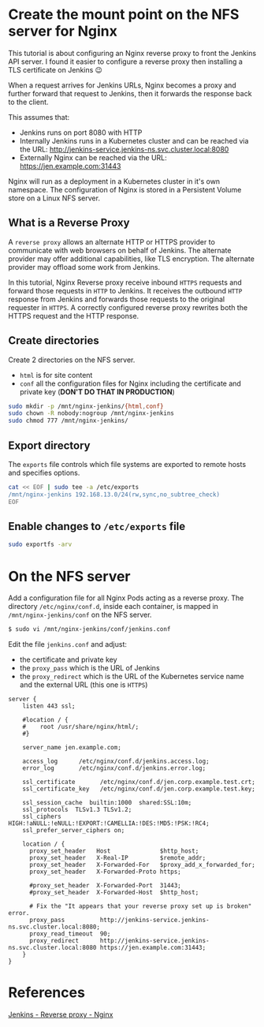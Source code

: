 # Create the mount point on the NFS server for Nginx
This tutorial is about configuring an Nginx reverse proxy to front the Jenkins API server. I found it easier to configure a reverse proxy then installing a TLS certificate on Jenkins 😉

When a request arrives for Jenkins URLs, Nginx becomes a proxy and further forward that request to Jenkins, then it forwards the response back to the client.

This assumes that:
- Jenkins runs on port 8080 with HTTP
- Internally Jenkins runs in a Kubernetes cluster and can be reached via the URL: http://jenkins-service.jenkins-ns.svc.cluster.local:8080
- Externally Nginx can be reached via the URL: https://jen.example.com:31443

Nginx will run as a deployment in a Kubernetes cluster in it's own namespace. The configuration of Nginx is stored in a Persistent Volume store on a Linux NFS server.


##  What is a Reverse Proxy
A `reverse proxy` allows an alternate HTTP or HTTPS provider to communicate with web browsers on behalf of Jenkins. The alternate provider may offer additional capabilities, like TLS encryption. The alternate provider may offload some work from Jenkins.

In this tutorial, Nginx Reverse proxy receive inbound `HTTPS` requests and forward those requests in `HTTP` to Jenkins. It receives the outbound `HTTP` response from Jenkins and forwards those requests to the original requester in `HTTPS`. A correctly configured reverse proxy rewrites both the HTTPS request and the HTTP response.


## Create directories
Create 2 directories on the NFS server.
- `html` is for site content
- `conf` all the configuration files for Nginx including the certificate and private key (**DON'T DO THAT IN PRODUCTION**)

```sh
sudo mkdir -p /mnt/nginx-jenkins/{html,conf}
sudo chown -R nobody:nogroup /mnt/nginx-jenkins
sudo chmod 777 /mnt/nginx-jenkins/
```

## Export directory
The `exports` file controls which file systems are exported to remote hosts and specifies options.
```sh
cat << EOF | sudo tee -a /etc/exports
/mnt/nginx-jenkins 192.168.13.0/24(rw,sync,no_subtree_check)
EOF
```

## Enable changes to `/etc/exports` file
```sh
sudo exportfs -arv
```

# On the NFS server
Add a configuration file for all Nginx Pods acting as a reverse proxy. The directory `/etc/nginx/conf.d`, inside each container, is mapped in `/mnt/nginx-jenkins/conf` on the NFS server.
```sh
$ sudo vi /mnt/nginx-jenkins/conf/jenkins.conf
```

Edit the file `jenkins.conf` and adjust:
- the certificate and private key
- the `proxy_pass` which is the URL of Jenkins
- the `proxy_redirect` which is the URL of the Kubernetes service name and the external URL (this one is `HTTPS`)

```
server {
    listen 443 ssl;

    #location / {
    #    root /usr/share/nginx/html/;
    #}

    server_name jen.example.com;

    access_log      /etc/nginx/conf.d/jenkins.access.log;
    error_log       /etc/nginx/conf.d/jenkins.error.log;

    ssl_certificate       /etc/nginx/conf.d/jen.corp.example.test.crt;
    ssl_certificate_key   /etc/nginx/conf.d/jen.corp.example.test.key;

    ssl_session_cache  builtin:1000  shared:SSL:10m;
    ssl_protocols  TLSv1.3 TLSv1.2;
    ssl_ciphers HIGH:!aNULL:!eNULL:!EXPORT:!CAMELLIA:!DES:!MD5:!PSK:!RC4;
    ssl_prefer_server_ciphers on;

    location / {
      proxy_set_header   Host              $http_host;
      proxy_set_header   X-Real-IP         $remote_addr;
      proxy_set_header   X-Forwarded-For   $proxy_add_x_forwarded_for;
      proxy_set_header   X-Forwarded-Proto https;

      #proxy_set_header  X-Forwarded-Port  31443;
      #proxy_set_header  X-Forwarded-Host  $http_host;

      # Fix the "It appears that your reverse proxy set up is broken" error.
      proxy_pass          http://jenkins-service.jenkins-ns.svc.cluster.local:8080;
      proxy_read_timeout  90;
      proxy_redirect      http://jenkins-service.jenkins-ns.svc.cluster.local:8080 https://jen.example.com:31443;
    }
}
```
# References
[Jenkins - Reverse proxy - Nginx](https://www.jenkins.io/doc/book/system-administration/reverse-proxy-configuration-nginx/)
[](https://www.jenkins.io/doc/book/system-administration/reverse-proxy-configuration-with-jenkins/reverse-proxy-configuration-nginx/)

